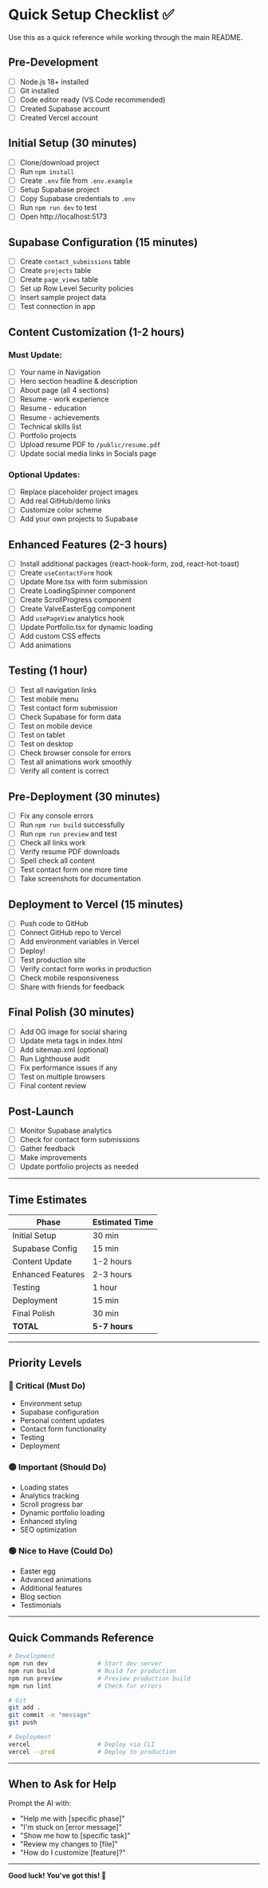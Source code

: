 # Quick Setup Checklist ✅

Use this as a quick reference while working through the main README.

## Pre-Development

- [ ] Node.js 18+ installed
- [ ] Git installed
- [ ] Code editor ready (VS Code recommended)
- [ ] Created Supabase account
- [ ] Created Vercel account

## Initial Setup (30 minutes)

- [ ] Clone/download project
- [ ] Run `npm install`
- [ ] Create `.env` file from `.env.example`
- [ ] Setup Supabase project
- [ ] Copy Supabase credentials to `.env`
- [ ] Run `npm run dev` to test
- [ ] Open http://localhost:5173

## Supabase Configuration (15 minutes)

- [ ] Create `contact_submissions` table
- [ ] Create `projects` table
- [ ] Create `page_views` table
- [ ] Set up Row Level Security policies
- [ ] Insert sample project data
- [ ] Test connection in app

## Content Customization (1-2 hours)

### Must Update:
- [ ] Your name in Navigation
- [ ] Hero section headline & description
- [ ] About page (all 4 sections)
- [ ] Resume - work experience
- [ ] Resume - education
- [ ] Resume - achievements
- [ ] Technical skills list
- [ ] Portfolio projects
- [ ] Upload resume PDF to `/public/resume.pdf`
- [ ] Update social media links in Socials page

### Optional Updates:
- [ ] Replace placeholder project images
- [ ] Add real GitHub/demo links
- [ ] Customize color scheme
- [ ] Add your own projects to Supabase

## Enhanced Features (2-3 hours)

- [ ] Install additional packages (react-hook-form, zod, react-hot-toast)
- [ ] Create `useContactForm` hook
- [ ] Update More.tsx with form submission
- [ ] Create LoadingSpinner component
- [ ] Create ScrollProgress component
- [ ] Create ValveEasterEgg component
- [ ] Add `usePageView` analytics hook
- [ ] Update Portfolio.tsx for dynamic loading
- [ ] Add custom CSS effects
- [ ] Add animations

## Testing (1 hour)

- [ ] Test all navigation links
- [ ] Test mobile menu
- [ ] Test contact form submission
- [ ] Check Supabase for form data
- [ ] Test on mobile device
- [ ] Test on tablet
- [ ] Test on desktop
- [ ] Check browser console for errors
- [ ] Test all animations work smoothly
- [ ] Verify all content is correct

## Pre-Deployment (30 minutes)

- [ ] Fix any console errors
- [ ] Run `npm run build` successfully
- [ ] Run `npm run preview` and test
- [ ] Check all links work
- [ ] Verify resume PDF downloads
- [ ] Spell check all content
- [ ] Test contact form one more time
- [ ] Take screenshots for documentation

## Deployment to Vercel (15 minutes)

- [ ] Push code to GitHub
- [ ] Connect GitHub repo to Vercel
- [ ] Add environment variables in Vercel
- [ ] Deploy!
- [ ] Test production site
- [ ] Verify contact form works in production
- [ ] Check mobile responsiveness
- [ ] Share with friends for feedback

## Final Polish (30 minutes)

- [ ] Add OG image for social sharing
- [ ] Update meta tags in index.html
- [ ] Add sitemap.xml (optional)
- [ ] Run Lighthouse audit
- [ ] Fix performance issues if any
- [ ] Test on multiple browsers
- [ ] Final content review

## Post-Launch

- [ ] Monitor Supabase analytics
- [ ] Check for contact form submissions
- [ ] Gather feedback
- [ ] Make improvements
- [ ] Update portfolio projects as needed

---

## Time Estimates

| Phase | Estimated Time |
|-------|----------------|
| Initial Setup | 30 min |
| Supabase Config | 15 min |
| Content Update | 1-2 hours |
| Enhanced Features | 2-3 hours |
| Testing | 1 hour |
| Deployment | 15 min |
| Final Polish | 30 min |
| **TOTAL** | **5-7 hours** |

---

## Priority Levels

### 🔴 Critical (Must Do)
- Environment setup
- Supabase configuration
- Personal content updates
- Contact form functionality
- Testing
- Deployment

### 🟡 Important (Should Do)
- Loading states
- Analytics tracking
- Scroll progress bar
- Dynamic portfolio loading
- Enhanced styling
- SEO optimization

### 🟢 Nice to Have (Could Do)
- Easter egg
- Advanced animations
- Additional features
- Blog section
- Testimonials

---

## Quick Commands Reference

```bash
# Development
npm run dev              # Start dev server
npm run build            # Build for production
npm run preview          # Preview production build
npm run lint             # Check for errors

# Git
git add .
git commit -m "message"
git push

# Deployment
vercel                   # Deploy via CLI
vercel --prod            # Deploy to production
```

---

## When to Ask for Help

Prompt the AI with:
- "Help me with [specific phase]"
- "I'm stuck on [error message]"
- "Show me how to [specific task]"
- "Review my changes to [file]"
- "How do I customize [feature]?"

---

**Good luck! You've got this! 🚀**
